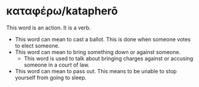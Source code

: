 # καταφέρω/katapherō
This word is an action. It is a verb.

* This word can mean to cast a ballot. This is done when someone votes to elect someone.
* This word can mean to bring something down or against someone.
    * This word is used to talk about bringing charges against or accusing someone in a court of law.
* This word can mean to pass out. This means to be unable to stop yourself from going to sleep.
